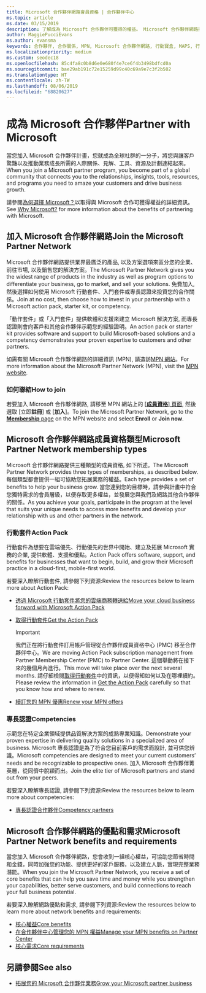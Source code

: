 ```yaml
---
title: Microsoft 合作夥伴網路會員資格 | 合作夥伴中心
ms.topic: article
ms.date: 03/15/2019
description: 了解成為 Microsoft 合作夥伴可獲得的權益。 Microsoft 合作夥伴網路提供業界最廣泛的產品, 以及方案選項來區分您的企業、前往市場, 以及銷售您的解決方案。
author: MaggiePucciEvans
ms.author: evansma
keywords: 合作夥伴, 合作關係, MPN, Microsoft 合作夥伴網路, 行動寶盒, MAPS, 行動寶盒訂閱, 權益, MPN 權益, 會員資格, 銀級, 金級, 專長認證
ms.localizationpriority: medium
ms.custom: seodec18
ms.openlocfilehash: 85c4fa8c0b8d6e0e680f4e7ce6f4b3498bdfcd0a
ms.sourcegitcommit: bae29ab191c72e15259d99c40c69a9e7c3f2b502
ms.translationtype: HT
ms.contentlocale: zh-TW
ms.lasthandoff: 08/06/2019
ms.locfileid: "68820627"
---
```

# <a name="partner-with-microsoft"></a><span data-ttu-id="a2c6d-105">成為 Microsoft 合作夥伴</span><span class="sxs-lookup"><span data-stu-id="a2c6d-105">Partner with Microsoft</span></span>

<span data-ttu-id="a2c6d-106">當您加入 Microsoft 合作夥伴計畫，您就成為全球社群的一分子，將您與讓客戶驚豔以及推動業務成長所需的人際關係、見解、工具、資源及計劃連結起來。</span><span class="sxs-lookup"><span data-stu-id="a2c6d-106">When you join a Microsoft partner program, you become part of a global community that connects you to the relationships, insights, tools, resources, and programs you need to amaze your customers and drive business growth.</span></span>

<span data-ttu-id="a2c6d-107">請參閱[為何選擇 Microsoft？](https://partner.microsoft.com/business-opportunities/why-microsoft)以取得與 Microsoft 合作可獲得權益的詳細資訊。</span><span class="sxs-lookup"><span data-stu-id="a2c6d-107">See [Why Microsoft?](https://partner.microsoft.com/business-opportunities/why-microsoft) for more information about the benefits of partnering with Microsoft.</span></span> 

## <a name="join-the-microsoft-partner-network"></a><span data-ttu-id="a2c6d-108">加入 Microsoft 合作夥伴網路</span><span class="sxs-lookup"><span data-stu-id="a2c6d-108">Join the Microsoft Partner Network</span></span>

<!-- 12/5/18 The content below was copied and pasted directly from the Membership page of the MPN site (https://partner.microsoft.com/membership)-->

<span data-ttu-id="a2c6d-109">Microsoft 合作夥伴網路提供業界最廣泛的產品, 以及方案選項來區分您的企業、前往市場, 以及銷售您的解決方案。</span><span class="sxs-lookup"><span data-stu-id="a2c6d-109">The Microsoft Partner Network gives you the widest range of products in the industry as well as program options to differentiate your business, go to market, and sell your solutions.</span></span> <span data-ttu-id="a2c6d-110">免費加入, 然後選擇如何使用 Microsoft 行動套件、入門套件或專長認證來投資您的合作關係。</span><span class="sxs-lookup"><span data-stu-id="a2c6d-110">Join at no cost, then choose how to invest in your partnership with a Microsoft action pack, starter kit, or competency.</span></span>

<span data-ttu-id="a2c6d-111">「動作套件」或「入門套件」提供軟體和支援來建立 Microsoft 解決方案, 而專長認證則會向客戶和其他合作夥伴示範您的經驗證明。</span><span class="sxs-lookup"><span data-stu-id="a2c6d-111">An action pack or starter kit provides software and support to build Microsoft-based solutions and a competency demonstrates your proven expertise to customers and other partners.</span></span>

<span data-ttu-id="a2c6d-112">如需有關 Microsoft 合作夥伴網路的詳細資訊 (MPN), 請造訪[MPN 網站](https://partner.microsoft.com/commercial)。</span><span class="sxs-lookup"><span data-stu-id="a2c6d-112">For more information about the Microsoft Partner Network (MPN), visit the [MPN website](https://partner.microsoft.com/commercial).</span></span>

### <a name="how-to-join"></a><span data-ttu-id="a2c6d-113">如何聯結</span><span class="sxs-lookup"><span data-stu-id="a2c6d-113">How to join</span></span>

<span data-ttu-id="a2c6d-114">若要加入 Microsoft 合作夥伴網路, 請移至 MPN 網站上的 [ [**成員資格**] 頁面](https://partner.microsoft.com/membership), 然後選取 [立即**註冊**] 或 [**加入**]。</span><span class="sxs-lookup"><span data-stu-id="a2c6d-114">To join the Microsoft Partner Network, go to the [**Membership** page](https://partner.microsoft.com/membership) on the MPN website and select **Enroll** or **Join now**.</span></span>

## <a name="microsoft-partner-network-membership-types"></a><span data-ttu-id="a2c6d-115">Microsoft 合作夥伴網路成員資格類型</span><span class="sxs-lookup"><span data-stu-id="a2c6d-115">Microsoft Partner Network membership types</span></span>

<!-- 12/5/18 The content below was copied and pasted directly from the Membership pages of the MPN site (https://partner.microsoft.com/membership)-->

<span data-ttu-id="a2c6d-116">Microsoft 合作夥伴網路提供三種類型的成員資格, 如下所述。</span><span class="sxs-lookup"><span data-stu-id="a2c6d-116">The Microsoft Partner Network provides three types of memberships, as described below.</span></span> <span data-ttu-id="a2c6d-117">每個類型都會提供一組可協助您拓展業務的權益。</span><span class="sxs-lookup"><span data-stu-id="a2c6d-117">Each type provides a set of benefits to help your business grow.</span></span> <span data-ttu-id="a2c6d-118">當您達到您的目標時，請參與計畫中符合您獨特需求的會員層級，以便存取更多權益，並發展您與我們及網路其他合作夥伴的關係。</span><span class="sxs-lookup"><span data-stu-id="a2c6d-118">As you achieve your goals, participate in the program at the level that suits your unique needs to access more benefits and develop your relationship with us and other partners in the network.</span></span>

### <a name="action-pack"></a><span data-ttu-id="a2c6d-119">行動套件</span><span class="sxs-lookup"><span data-stu-id="a2c6d-119">Action Pack</span></span>

<span data-ttu-id="a2c6d-120">行動套件為想要在雲端優先、行動優先的世界中開始、建立及拓展 Microsoft 實務的企業, 提供軟體、支援和優點。</span><span class="sxs-lookup"><span data-stu-id="a2c6d-120">Action Pack offers software, support, and benefits for businesses that want to begin, build, and grow their Microsoft practice in a cloud-first, mobile-first world.</span></span> 

<span data-ttu-id="a2c6d-121">若要深入瞭解行動套件, 請參閱下列資源:</span><span class="sxs-lookup"><span data-stu-id="a2c6d-121">Review the resources below to learn more about Action Pack:</span></span>

- [<span data-ttu-id="a2c6d-122">透過 Microsoft 行動套件將您的雲端商務轉送給</span><span class="sxs-lookup"><span data-stu-id="a2c6d-122">Move your cloud business forward with Microsoft Action Pack</span></span>](https://partner.microsoft.com/membership/action-pack)
- [<span data-ttu-id="a2c6d-123">取得行動套件</span><span class="sxs-lookup"><span data-stu-id="a2c6d-123">Get the Action Pack</span></span>](mpn-get-action-pack.md)
  
    >[!IMPORTANT]
    ><span data-ttu-id="a2c6d-124">我們正在將行動套件訂用帳戶管理從合作夥伴成員資格中心 (PMC) 移至合作夥伴中心。</span><span class="sxs-lookup"><span data-stu-id="a2c6d-124">We are moving Action Pack subscription management from Partner Membership Center (PMC) to Partner Center.</span></span> <span data-ttu-id="a2c6d-125">這個舉動將在接下來的幾個月內進行。</span><span class="sxs-lookup"><span data-stu-id="a2c6d-125">This move will take place over the next several months.</span></span> <span data-ttu-id="a2c6d-126">請仔細檢閱[取得行動套件](mpn-get-action-pack.md)中的資訊，以便得知如何以及在哪裡續約。</span><span class="sxs-lookup"><span data-stu-id="a2c6d-126">Please review the information in [Get the Action Pack](mpn-get-action-pack.md) carefully so that you know how and where to renew.</span></span>  

- [<span data-ttu-id="a2c6d-127">續訂您的 MPN 優惠</span><span class="sxs-lookup"><span data-stu-id="a2c6d-127">Renew your MPN offers</span></span>](renew-mpn-offers.md)

### <a name="competencies"></a><span data-ttu-id="a2c6d-128">專長認證</span><span class="sxs-lookup"><span data-stu-id="a2c6d-128">Competencies</span></span>

<span data-ttu-id="a2c6d-129">示範您在特定企業領域提供品質解決方案的成熟專業知識。</span><span class="sxs-lookup"><span data-stu-id="a2c6d-129">Demonstrate your proven expertise in delivering quality solutions in a specialized area of business.</span></span> <span data-ttu-id="a2c6d-130">Microsoft 專長認證是為了符合您目前客戶的需求而設計, 並可供您辨識。</span><span class="sxs-lookup"><span data-stu-id="a2c6d-130">Microsoft competencies are designed to meet your current customers’ needs and be recognizable to prospective ones.</span></span> <span data-ttu-id="a2c6d-131">加入 Microsoft 合作夥伴菁英層，從同儕中脫穎而出。</span><span class="sxs-lookup"><span data-stu-id="a2c6d-131">Join the elite tier of Microsoft partners and stand out from your peers.</span></span>

<span data-ttu-id="a2c6d-132">若要深入瞭解專長認證, 請參閱下列資源:</span><span class="sxs-lookup"><span data-stu-id="a2c6d-132">Review the resources below to learn more about competencies:</span></span>

- [<span data-ttu-id="a2c6d-133">專長認證合作夥伴</span><span class="sxs-lookup"><span data-stu-id="a2c6d-133">Competency partners</span></span>](https://partner.microsoft.com/membership/competencies)

## <a name="microsoft-partner-network-benefits-and-requirements"></a><span data-ttu-id="a2c6d-134">Microsoft 合作夥伴網路的優點和需求</span><span class="sxs-lookup"><span data-stu-id="a2c6d-134">Microsoft Partner Network benefits and requirements</span></span>

<span data-ttu-id="a2c6d-135">當您加入 Microsoft 合作夥伴網路，您會收到一組核心權益，可協助您節省時間和金錢，同時加強您的功能、提供更好的客戶服務，以及建立人脈，實現完整業務潛能。</span><span class="sxs-lookup"><span data-stu-id="a2c6d-135">When you join the Microsoft Partner Network, you receive a set of core benefits that can help you save time and money while you strengthen your capabilities, better serve customers, and build connections to reach your full business potential.</span></span>

<span data-ttu-id="a2c6d-136">若要深入瞭解網路優點和需求, 請參閱下列資源:</span><span class="sxs-lookup"><span data-stu-id="a2c6d-136">Review the resources below to learn more about network benefits and requirements:</span></span>

- [<span data-ttu-id="a2c6d-137">核心權益</span><span class="sxs-lookup"><span data-stu-id="a2c6d-137">Core benefits</span></span>](https://partner.microsoft.com/membership/core-benefits#simple-tab-content-1)
- [<span data-ttu-id="a2c6d-138">在合作夥伴中心管理您的 MPN 權益</span><span class="sxs-lookup"><span data-stu-id="a2c6d-138">Manage your MPN benefits on Partner Center</span></span>](manage-your-partner-network-benefits.md)
- [<span data-ttu-id="a2c6d-139">核心需求</span><span class="sxs-lookup"><span data-stu-id="a2c6d-139">Core requirements</span></span>](https://partner.microsoft.com/membership/core-benefits#simple-tab-content-2)

## <a name="see-also"></a><span data-ttu-id="a2c6d-140">另請參閱</span><span class="sxs-lookup"><span data-stu-id="a2c6d-140">See also</span></span>
- [<span data-ttu-id="a2c6d-141">拓展您的 Microsoft 合作夥伴業務</span><span class="sxs-lookup"><span data-stu-id="a2c6d-141">Grow your Microsoft partner business</span></span>](grow-your-business.md)
